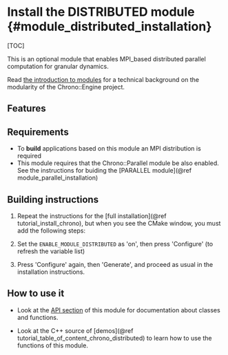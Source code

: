 Install the DISTRIBUTED module   {#module_distributed_installation}
===============================

[TOC]

This is an optional module that enables MPI_based distributed parallel computation for granular dynamics.

Read [the introduction to modules](modularity.html) for a technical 
background on the modularity of the Chrono::Engine project.


## Features

## Requirements

- To **build** applications based on this module an MPI distribution is required
- This module requires that the Chrono::Parallel module be also enabled. See the instructions for buiding the [PARALLEL module](@ref module_parallel_installation)


## Building instructions
   
1. Repeat the instructions for the [full installation](@ref tutorial_install_chrono), but when you see 
   the CMake window, you must add the following steps:
   
2. Set the `ENABLE_MODULE_DISTRIBUTED` as 'on', then press 'Configure' (to refresh the variable list) 
	 
3. Press 'Configure' again, then 'Generate', and proceed as usual in the installation instructions.


## How to use it

- Look at the [API section](group__distributed__module.html) of this module for documentation about classes and functions.

- Look at the C++ source of [demos](@ref tutorial_table_of_content_chrono_distributed) to learn how to use the functions of this module.
